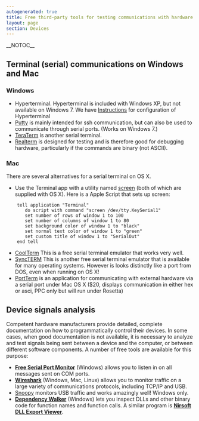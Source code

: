 ```yaml
---
autogenerated: true
title: Free third-party tools for testing communications with hardware
layout: page
section: Devices
---
```


\_\_NOTOC\_\_

## Terminal (serial) communications on Windows and Mac

### Windows

-   Hyperterminal. Hyperterminal is included with Windows XP, but not
    available on Windows 7. We have
    [Instructions](https://valelab.ucsf.edu/~MM/MMwiki/index.php/Windows)
    for configuration of Hyperterminal
-   [Putty](http://www.chiark.greenend.org.uk/~sgtatham/putty/download.html)
    is mainly intended for ssh communication, but can also be used to
    communicate through serial ports. (Works on Windows 7.)
-   [TeraTerm](http://ttssh2.sourceforge.jp/index.html.en) is another
    serial terminal.
-   [Realterm](http://realterm.sourceforge.net/) is designed for testing
    and is therefore good for debugging hardware, particularly if the
    commands are binary (not ASCII).

### Mac

There are several alternatives for a serial terminal on OS X.

-   Use the Terminal app with a utility named
    [screen](http://hints.macworld.com/article.php?story=20061109133825654)
    (both of which are supplied with OS X). Here is a Apple Script that
    sets up screen:

```
    tell application "Terminal"
       do script with command "screen /dev/tty.KeySerial1"
       set number of rows of window 1 to 100
       set number of columns of window 1 to 80
       set background color of window 1 to "black"
       set normal text color of window 1 to "green"
       set custom title of window 1 to "SerialOut"
    end tell
```

-   [CoolTerm](http://freeware.the-meiers.org/) This is a free serial
    terminal emulator that works very well.
-   [SyncTERM](http://syncterm.bbsdev.net/) This is another free serial
    terminal emulator that is available for many operating systems.
    However is looks distinctly like a port from DOS, even when running
    on OS X!
-   [PortTerm](http://kulesh-software.com/Software/PortTerm/index.html)
    is an application for communicating with external hardware via a
    serial port under Mac OS X ($20, displays communication in either
    hex or asci, PPC only but will run under Rosetta)

## Device signals analysis

Competent hardware manufacturers provide detailed, complete
documentation on how to programmatically control their devices. In some
cases, when good documentation is not available, it is necessary to
analyze and test signals being sent between a device and the computer,
or between different software components. A number of free tools are
available for this purpose:

-   [**Free Serial Port Monitor**](http://www.serial-port-monitor.com/)
    (Windows) allows you to listen in on all messages sent on COM ports.
-   [**Wireshark**](http://www.wireshark.org/) (Windows, Mac, Linux)
    allows you to monitor traffic on a large variety of communications
    protocols, including TCP/IP and USB.
-   [Snoopy](http://www.wingmanteam.com/usbsnoopy/) monitors USB traffic
    and works amazingly well! Windows only.
-   [**Dependency Walker**](http://www.dependencywalker.com/) (Windows)
    lets you inspect DLLs and other binary code for function names and
    function calls. A similar program is [**Nirsoft DLL Export
    Viewer**](http://www.nirsoft.net/utils/dll_export_viewer.html).

